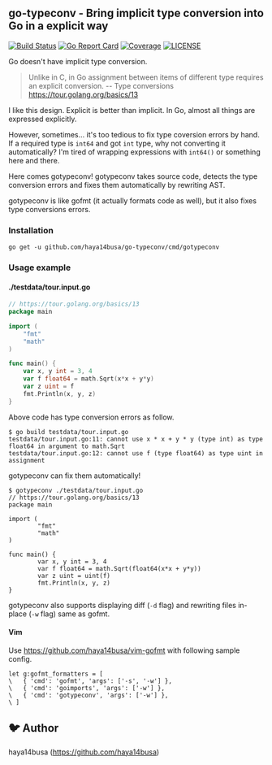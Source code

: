 ## go-typeconv - Bring implicit type conversion into Go in a explicit way

[![Build Status](https://travis-ci.org/haya14busa/go-typeconv.svg?branch=master)](https://travis-ci.org/haya14busa/go-typeconv)
[![Go Report Card](https://goreportcard.com/badge/github.com/haya14busa/go-typeconv)](https://goreportcard.com/report/github.com/haya14busa/go-typeconv)
[![Coverage](https://codecov.io/gh/haya14busa/go-typeconv/branch/master/graph/badge.svg)](https://codecov.io/gh/haya14busa/go-typeconv)
[![LICENSE](https://img.shields.io/badge/license-MIT-blue.svg)](LICENSE)

Go doesn't have implicit type conversion.

> Unlike in C, in Go assignment between items of different type requires an explicit conversion.
> -- Type conversions https://tour.golang.org/basics/13

I like this design. Explicit is better than implicit.
In Go, almost all things are expressed explicitly.

However, sometimes... it's too tedious to fix type coversion errors by hand.
If a required type is `int64` and got `int` type, why not converting it automatically?
I'm tired of wrapping expressions with `int64()` or something here and there.

Here comes gotypeconv! gotypeconv takes source code, detects the type conversion errors and fixes them automatically by rewriting AST.

gotypeconv is like gofmt (it actually formats code as well), but it also fixes type conversions errors.

### Installation

```
go get -u github.com/haya14busa/go-typeconv/cmd/gotypeconv
```

### Usage example

#### ./testdata/tour.input.go

```go
// https://tour.golang.org/basics/13
package main

import (
	"fmt"
	"math"
)

func main() {
	var x, y int = 3, 4
	var f float64 = math.Sqrt(x*x + y*y)
	var z uint = f
	fmt.Println(x, y, z)
}
```

Above code has type conversion errors as follow.

```
$ go build testdata/tour.input.go
testdata/tour.input.go:11: cannot use x * x + y * y (type int) as type float64 in argument to math.Sqrt
testdata/tour.input.go:12: cannot use f (type float64) as type uint in assignment
```

gotypeconv can fix them automatically!

```
$ gotypeconv ./testdata/tour.input.go
// https://tour.golang.org/basics/13
package main

import (
        "fmt"
        "math"
)

func main() {
        var x, y int = 3, 4
        var f float64 = math.Sqrt(float64(x*x + y*y))
        var z uint = uint(f)
        fmt.Println(x, y, z)
}
```

gotypeconv also supports displaying diff (`-d` flag) and rewriting files in-place (`-w` flag) same as gofmt.

#### Vim

Use https://github.com/haya14busa/vim-gofmt with following sample config.

```vim
let g:gofmt_formatters = [
\   { 'cmd': 'gofmt', 'args': ['-s', '-w'] },
\   { 'cmd': 'goimports', 'args': ['-w'] },
\   { 'cmd': 'gotypeconv', 'args': ['-w'] },
\ ]
```

## :bird: Author
haya14busa (https://github.com/haya14busa)
